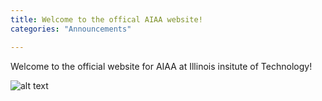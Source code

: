 ```yaml
---
title: Welcome to the offical AIAA website!
categories: "Announcements"

---
```

Welcome to the official website for AIAA at Illinois insitute of Technology!

![alt text](https://www.aiaa.org/uploadedImages/Images/About_AIAA/Branding_and_Logo/AIAA_Logo_2014/AIAA%20logo_newTag_CMYK.bmp?n=3415 "Aiaa Logo")
